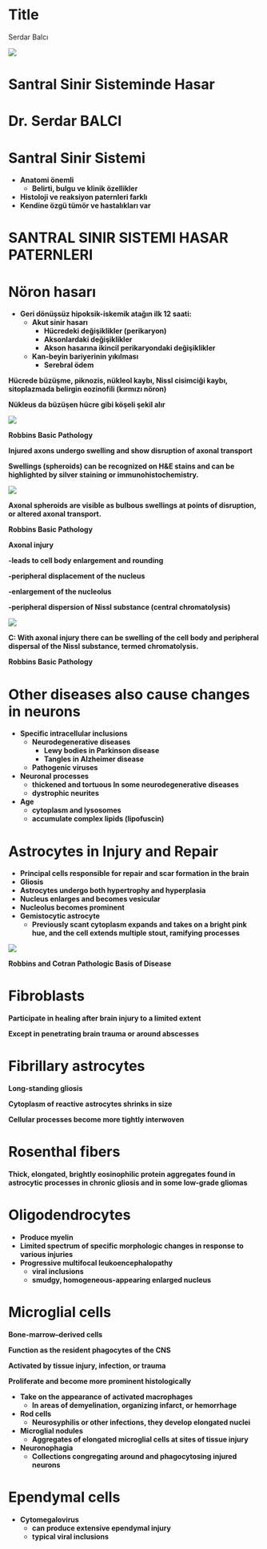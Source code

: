 # Title
Serdar Balcı

![](img%5CSantral-Sinir-Sisteminde-Hasar0.jpg)

# Santral Sinir Sisteminde Hasar

# Dr. Serdar BALCI

# Santral Sinir Sistemi

- **Anatomi önemli**
  - **Belirti, bulgu ve klinik özellikler**
- **Histoloji ve reaksiyon paternleri farklı**
- **Kendine özgü tümör ve hastalıkları var**

# SANTRAL SINIR SISTEMI HASAR PATERNLERI

# Nöron hasarı

- **Geri dönüşsüz hipoksik-iskemik atağın ilk 12 saati:**
  - **Akut sinir hasarı**
    - **Hücredeki değişiklikler (perikaryon)**
    - **Aksonlardaki değişiklikler**
    - **Akson hasarına ikincil perikaryondaki değişiklikler**
  - **Kan-beyin bariyerinin yıkılması**
    - **Serebral ödem**

**Hücrede büzüşme, piknozis, nükleol kaybı, Nissl cisimciği kaybı,
sitoplazmada belirgin eozinofili (kırmızı nöron)**

**Nükleus da büzüşen hücre gibi köşeli şekil alır**

![](img%5CSantral-Sinir-Sisteminde-Hasar1.png)

**Robbins Basic Pathology**

**Injured axons undergo swelling and show disruption of axonal
transport**

**Swellings (spheroids) can be recognized on H&E stains and can be
highlighted by silver staining or immunohistochemistry.**

![](img%5CSantral-Sinir-Sisteminde-Hasar2.png)

**Axonal spheroids are visible as bulbous swellings at points of
disruption, or altered axonal transport.**

**Robbins Basic Pathology**

**Axonal injury**

**-leads to cell body enlargement and rounding**

**-peripheral displacement of the nucleus**

**-enlargement of the nucleolus**

**-peripheral dispersion of Nissl substance (central chromatolysis)**

![](img%5CSantral-Sinir-Sisteminde-Hasar3.png)

**C: With axonal injury there can be swelling of the cell body and
peripheral dispersal of the Nissl substance, termed chromatolysis.**

**Robbins Basic Pathology**

# Other diseases also cause changes in neurons

- **Specific intracellular inclusions**
  - **Neurodegenerative diseases**
    - **Lewy bodies in Parkinson disease**
    - **Tangles in Alzheimer disease**
  - **Pathogenic viruses**
- **Neuronal processes**
  - **thickened and tortuous In some neurodegenerative diseases**
  - **dystrophic neurites**
- **Age**
  - **cytoplasm and lysosomes**
  - **accumulate complex lipids (lipofuscin)**

# Astrocytes in Injury and Repair

- **Principal cells responsible for repair and scar formation in the
  brain**
- **Gliosis**
- **Astrocytes undergo both hypertrophy and hyperplasia**
- **Nucleus enlarges and becomes vesicular**
- **Nucleolus becomes prominent**
- **Gemistocytic astrocyte**
  - **Previously scant cytoplasm expands and takes on a bright pink hue,
    and the cell extends multiple stout, ramifying processes**

![](img%5CSantral-Sinir-Sisteminde-Hasar4.png)

**Robbins and Cotran Pathologic Basis of Disease**

# Fibroblasts

**Participate in healing after brain injury to a limited extent**

**Except in penetrating brain trauma or around abscesses**

# Fibrillary astrocytes

**Long-standing gliosis**

**Cytoplasm of reactive astrocytes shrinks in size**

**Cellular processes become more tightly interwoven**

# Rosenthal fibers

**Thick, elongated, brightly eosinophilic protein aggregates found in
astrocytic processes in chronic gliosis and in some low-grade gliomas**

# Oligodendrocytes

- **Produce myelin**
- **Limited spectrum of specific morphologic changes in response to
  various injuries**
- **Progressive multifocal leukoencephalopathy**
  - **viral inclusions**
  - **smudgy, homogeneous-appearing enlarged nucleus**

# Microglial cells

**Bone-marrow–derived cells**

**Function as the resident phagocytes of the CNS**

**Activated by tissue injury, infection, or trauma**

**Proliferate and become more prominent histologically**

- **Take on the appearance of activated macrophages**
  - **In areas of demyelination, organizing infarct, or hemorrhage**
- **Rod cells**
  - **Neurosyphilis or other infections, they develop elongated nuclei**
- **Microglial nodules**
  - **Aggregates of elongated microglial cells at sites of tissue
    injury**
- **Neuronophagia**
  - **Collections congregating around and phagocytosing injured
    neurons**

# Ependymal cells

- **Cytomegalovirus**
  - **can produce extensive ependymal injury**
  - **typical viral inclusions**

